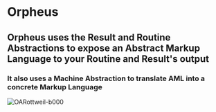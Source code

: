 # Orpheus
## Orpheus uses the Result and Routine Abstractions to expose an Abstract Markup Language to your Routine and Result's output
### It also uses a Machine Abstraction to translate AML into a concrete Markup Language

![OARottweil-b000](https://user-images.githubusercontent.com/107733608/175021643-ca881d49-c7ea-43ab-aaab-68a94c34b363.jpg "Orpheus has been known to charm the beasts")


